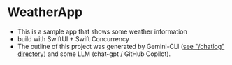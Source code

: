 # WeatherApp

- This is a sample app that shows some weather information
- build with SwiftUI + Swift Concurrency
- The outline of this project was generated by Gemini-CLI ([see "/chatlog" directory](https://github.com/kz56cd/iOS_weatherApp/tree/main/_chatlog)) and some LLM (chat-gpt / GitHub Copilot).
